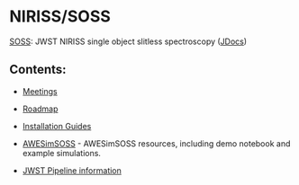 # NIRISS/SOSS

[SOSS](https://github.com/njcuk9999/jwst-mtl/tree/master/SOSS):  JWST NIRISS single object slitless spectroscopy ([JDocs](https://jwst-docs.stsci.edu/near-infrared-imager-and-slitless-spectrograph/niriss-observing-modes/niriss-single-object-slitless-spectroscopy))

 ## Contents:

 - [Meetings](https://github.com/njcuk9999/jwst-mtl/tree/master/SOSS/meetings)

 - [Roadmap](https://github.com/njcuk9999/jwst-mtl/tree/master/SOSS/roadmap.md)

 - [Installation Guides](https://github.com/njcuk9999/jwst-mtl/blob/master/SOSS/awesimsoss/installation_guides.md)

 - [AWESimSOSS](https://github.com/njcuk9999/jwst-mtl/tree/master/SOSS/awesimsoss) - AWESimSOSS resources, including demo notebook and example simulations.

 - [JWST Pipeline information](https://github.com/njcuk9999/jwst-mtl/blob/master/SOSS/JWST_Pipeline.md)
